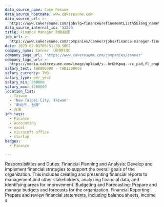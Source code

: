 ```yaml
---
data_source_name: Cake Resume
data_source_hostname: www.cakeresume.com
data_source_url: >-
  https://www.cakeresume.com/jobs?q=finance&refinementList%5Blang_name%5D%5B0%5D=English&refinementList%5Bsalary_type%5D=per_year&range%5Bsalary_range%5D%5Bmin%5D=1000000&page=3
data_source_internal_id: '52336'
title: Finance Manager 財務經理
job_url: >-
  https://www.cakeresume.com/companies/canner/jobs/finance-manager-finance-manager
date: 2023-02-01T06:51:30.560Z
company_name: Canner （易開科技）
company_page_url: 'https://www.cakeresume.com/companies/canner'
company_logo_url: >-
  https://media.cakeresume.com/image/upload/s--brOHKpuq--/c_pad,fl_png8,h_200,w_200/v1669620599/a9pdqmlixexb8vsy7lux.png
salary_text: TWD800000 - TWD1200000
salary_currency: TWD
salary_type: per_year
salary_min: 800000
salary_max: 1200000
location_list:
  - Taiwan
  - 'New Taipei City, Taiwan'
  - '新北市, 台灣'
  - 台灣
job_tags:
  - Finance
  - Accounting
  - excel
  - microsoft office
  - startup
badges:
  - Finance

---
```


Responsibilities and Duties: Financial Planning and Analysis: Develop and implement financial strategies to support the overall goals of the organization. This includes creating and presenting financial reports to management and other stakeholders, analyzing financial data, and identifying areas for improvement. Budgeting and Forecasting: Prepare and manage budgets and forecasts for the organization. Financial Reporting: Prepare and review financial statements, including balance sheets, income s
